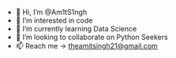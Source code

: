- 👋 Hi, I’m @Am1tS1ngh
- 👀 I’m interested in code
- 🌱 I’m currently learning Data Science 
- 💞️ I’m looking to collaborate on Python Seekers
- 📫 Reach me → theamitsingh21@gmail.com

<!---
Am1tS1ngh/Am1tS1ngh is a ✨ special ✨ repository because its `README.md` (this file) appears on your GitHub profile.
You can click the Preview link to take a look at your changes.
--->
